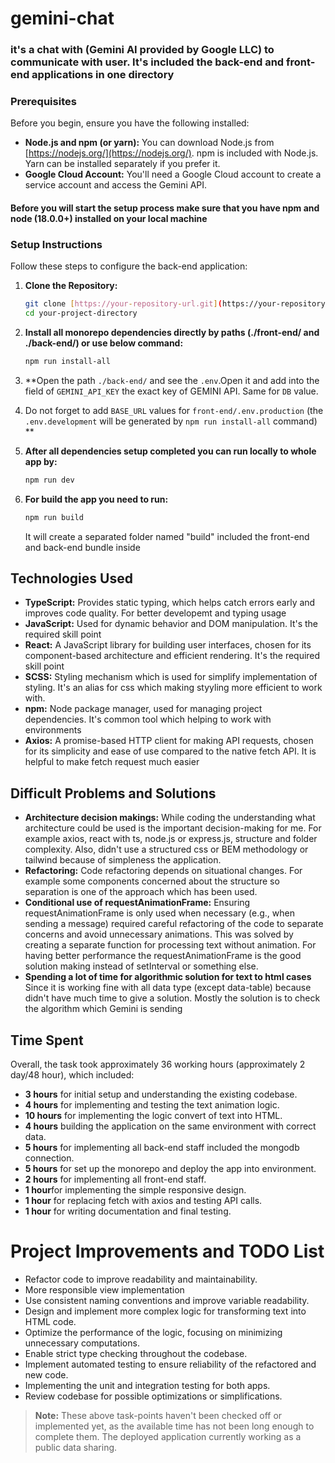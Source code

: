 # gemini-chat

### it's a chat with (Gemini AI provided by Google LLC) to communicate with user. It's included the back-end and front-end applications in one directory

### Prerequisites

Before you begin, ensure you have the following installed:

* **Node.js and npm (or yarn):**  You can download Node.js from [https://nodejs.org/](https://nodejs.org/).  npm is included with Node.js.  Yarn can be installed separately if you prefer it.
* **Google Cloud Account:** You'll need a Google Cloud account to create a service account and access the Gemini API.

#### Before you will start the setup process make sure that you have npm and node (18.0.0+) installed on your local machine

### Setup Instructions

Follow these steps to configure the back-end application:

1. **Clone the Repository:**

   ```bash
   git clone [https://your-repository-url.git](https://your-repository-url.git)  // Replace with your repository URL
   cd your-project-directory
    ```

2. **Install all monorepo dependencies directly by paths (./front-end/ and ./back-end/) or use below command:**
    ```bash
    npm run install-all
    ```
3. **Open the path `./back-end/` and see the `.env`.Open it and add into the field of `GEMINI_API_KEY` the exact key of GEMINI API. Same for `DB` value. 
4. Do not forget to add `BASE_URL` values for `front-end/.env.production` (the `.env.development` will be generated by `npm run install-all` command) **
5. **After all dependencies setup completed you can run locally to whole app by:**
    ```bash
    npm run dev
    ```
6. **For build the app you need to run:**
    ```bash
    npm run build
    ```
   It will create a separated folder named "build" included the front-end and back-end bundle inside


## Technologies Used
* **TypeScript:** Provides static typing, which helps catch errors early and improves code quality. For better developemt and typing usage
* **JavaScript:** Used for dynamic behavior and DOM manipulation. It's the required skill point
* **React:** A JavaScript library for building user interfaces, chosen for its component-based architecture and efficient rendering. It's the required skill point
* **SCSS:** Styling mechanism which is used for simplify implementation of styling. It's an alias for css which making styyling more efficient to work with.
* **npm:** Node package manager, used for managing project dependencies. It's common tool which helping to work with environments 
* **Axios:** A promise-based HTTP client for making API requests, chosen for its simplicity and ease of use compared to the native fetch API. It is helpful to make fetch request much easier 

## Difficult Problems and Solutions
* **Architecture decision makings:** While coding the understanding what architecture could be used is the important decision-making for me. For example axios, react with ts, node.js or express.js, structure and folder complexity. Also, didn't use a structured css or BEM methodology or tailwind because of simpleness the application.
* **Refactoring:** Code refactoring depends on situational changes. For example some components concerned about the structure so separation is one of the approach which has been used. 
* **Conditional use of requestAnimationFrame:** Ensuring requestAnimationFrame is only used when necessary (e.g., when sending a message) required careful refactoring of the code to separate concerns and avoid unnecessary animations. This was solved by creating a separate function for processing text without animation. For having better performance the requestAnimationFrame is the good solution making instead of setInterval or something else.
* **Spending a lot of time for algorithmic solution for text to html cases** Since it is working fine with all data type (except data-table) because didn't have much time to give a solution. Mostly the solution is to check the algorithm which Gemini is sending 

## Time Spent
Overall, the task took approximately 36 working hours (approximately 2 day/48 hour), which included:
* **3 hours** for initial setup and understanding the existing codebase.
* **4 hours** for implementing and testing the text animation logic.
* **10 hours** for implementing the logic convert of text into HTML.
* **4 hours** building the application on the same environment with correct data.
* **5 hours** for implementing all back-end staff included the mongodb connection.
* **5 hours** for set up the monorepo and deploy the app into environment.
* **2 hours** for implementing all front-end staff.
* **1 hour**for implementing the simple responsive design.
* **1 hour** for replacing fetch with axios and testing API calls.
* **1 hour** for writing documentation and final testing.

# Project Improvements and TODO List

- Refactor code to improve readability and maintainability.
- More responsible view implementation
- Use consistent naming conventions and improve variable readability.
- Design and implement more complex logic for transforming text into HTML code.
- Optimize the performance of the logic, focusing on minimizing unnecessary computations.
- Enable strict type checking throughout the codebase.
- Implement automated testing to ensure reliability of the refactored and new code.
- Implementing the unit and integration testing for both apps.
- Review codebase for possible optimizations or simplifications.

> **Note:** These above task-points haven't been checked off or implemented yet, as the available time has not been long enough to complete them. The deployed application currently working as a public data sharing.
